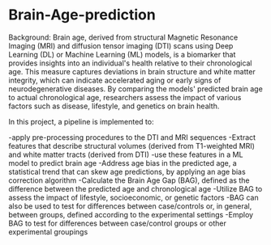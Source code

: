 # Brain-Age-prediction
Background: Brain age, derived from structural Magnetic Resonance Imaging (MRI) and diffusion tensor imaging (DTI) scans using Deep Learning (DL) or Machine Learning (ML) models, is a biomarker that provides insights into an individual's health relative to their chronological age. This measure captures deviations in brain structure and white matter integrity, which can indicate accelerated aging or early signs of neurodegenerative diseases. By comparing the models' predicted brain age to actual chronological age, researchers assess the impact of various factors such as disease, lifestyle, and genetics on brain health.


In this project, a pipeline is implemented to:

-apply pre-processing procedures to the DTI and MRI sequences
-Extract features that describe structural volumes (derived from T1-weighted MRI) and white matter tracts (derived from DTI)
-use these features in a ML model to predict brain age
-Address age bias in the predicted age, a statistical trend that can skew age predictions, by applying an age bias correction algorithm
-Calculate the Brain Age Gap (BAG), defined as the difference between the predicted age and chronological age
-Utilize BAG to assess the impact of lifestyle, socioeconomic, or genetic factors
-BAG can also be used to test for differences between case/controls or, in general, between groups, defined according to the experimental settings
-Employ BAG to test for differences between case/control groups or other experimental groupings

